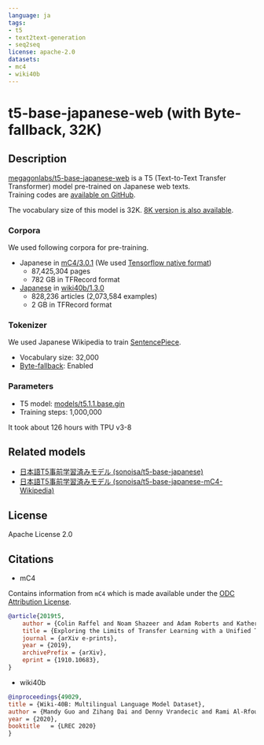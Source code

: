 ```yaml
---
language: ja
tags:
- t5
- text2text-generation
- seq2seq
license: apache-2.0
datasets:
- mc4
- wiki40b
---
```


# t5-base-japanese-web (with Byte-fallback, 32K)

## Description

[megagonlabs/t5-base-japanese-web](https://huggingface.co/megagonlabs/t5-base-japanese-web) is a T5 (Text-to-Text Transfer Transformer) model pre-trained on Japanese web texts.  
Training codes are [available on GitHub](https://github.com/megagonlabs/t5-japanese).

The vocabulary size of this model is 32K.
[8K version is also available](https://huggingface.co/megagonlabs/t5-base-japanese-web-8k).

### Corpora

We used following corpora for pre-training.

- Japanese in [mC4/3.0.1](https://huggingface.co/datasets/mc4) (We used [Tensorflow native format](https://github.com/allenai/allennlp/discussions/5056))
    - 87,425,304 pages
    - 782 GB in TFRecord format
- [Japanese](https://www.tensorflow.org/datasets/catalog/wiki40b#wiki40bja) in [wiki40b/1.3.0](https://www.tensorflow.org/datasets/catalog/wiki40b)
    - 828,236 articles (2,073,584 examples)
    - 2 GB in TFRecord format

### Tokenizer

We used Japanese Wikipedia to train [SentencePiece](https://github.com/google/sentencepiece).

- Vocabulary size: 32,000
- [Byte-fallback](https://github.com/google/sentencepiece/releases/tag/v0.1.9): Enabled

### Parameters

- T5 model: [models/t5.1.1.base.gin](https://github.com/google-research/text-to-text-transfer-transformer/blob/main/t5/models/gin/models/t5.1.1.base.gin)
- Training steps: 1,000,000

It took about 126 hours with TPU v3-8

## Related models

- [日本語T5事前学習済みモデル (sonoisa/t5-base-japanese)](https://huggingface.co/sonoisa/t5-base-japanese)
- [日本語T5事前学習済みモデル (sonoisa/t5-base-japanese-mC4-Wikipedia)](https://huggingface.co/sonoisa/t5-base-japanese-mC4-Wikipedia)

## License

Apache License 2.0

## Citations

- mC4

Contains information from `mC4` which is made available under the [ODC Attribution License](https://opendatacommons.org/licenses/by/1-0/).

```bibtex
@article{2019t5,
    author = {Colin Raffel and Noam Shazeer and Adam Roberts and Katherine Lee and Sharan Narang and Michael Matena and Yanqi Zhou and Wei Li and Peter J. Liu},
    title = {Exploring the Limits of Transfer Learning with a Unified Text-to-Text Transformer},
    journal = {arXiv e-prints},
    year = {2019},
    archivePrefix = {arXiv},
    eprint = {1910.10683},
}
```

- wiki40b

```bibtex
@inproceedings{49029,
title = {Wiki-40B: Multilingual Language Model Dataset},
author = {Mandy Guo and Zihang Dai and Denny Vrandecic and Rami Al-Rfou},
year = {2020},
booktitle   = {LREC 2020}
}
```
